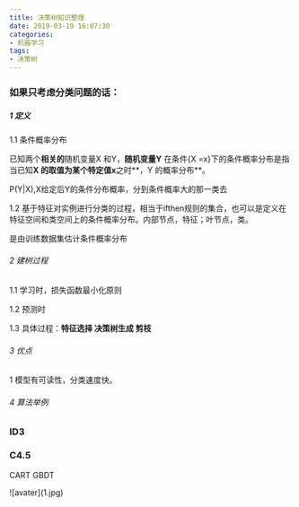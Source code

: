 ```yaml
---
title: 决策树知识整理
date: 2019-03-19 16:07:30
categories: 
- 机器学习
tags:
- 决策树
---
```

### 如果只考虑分类问题的话：

##### 1 定义
1.1 条件概率分布

已知两个**相关的**随机变量X 和Y，**随机变量Y** 在条件{X =x}下的条件概率分布是指当已知**X 的取值为某个特定值x**之时**，Y 的概率分布**。
<!--more-->
P(Y|X),X给定后Y的条件分布概率，分到条件概率大的那一类去

1.2 基于特征对实例进行分类的过程，相当于ifthen规则的集合，也可以是定义在特征空间和类空间上的条件概率分布。内部节点，特征；叶节点，类。

是由训练数据集估计条件概率分布

###### 2 建树过程
1.1 学习时，损失函数最小化原则

1.2  预测时

1.3 具体过程：**特征选择 决策树生成 剪枝**


###### 3 优点
1 模型有可读性，分类速度快。

###### 4 算法举例
### ID3

### C4.5
CART
GBDT

<div style="width: 800px; margin: auto">![avater](1.jpg)</div>
